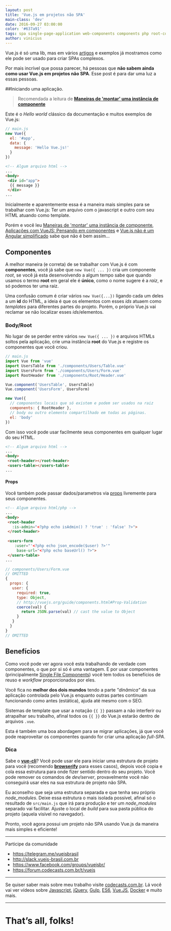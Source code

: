 ```yaml
---
layout: post
title: 'Vue.js em projetos não SPA'
main-class: 'dev'
date: 2016-09-27 03:00:00 
color: '#637a91'
tags: spa single-page-application web-components components php root-component
author: vinicius
---
```


Vue.js é só uma lib, mas em vários [artigos](http://www.vuejs-brasil.com.br/vue-router/) e exemplos já mostramos como ele pode ser usado para criar SPAs complexos.

Por mais incrível que possa parecer, há pessoas que **não sabem ainda como usar Vue.js em projetos não SPA**. Esse post é para dar uma luz a essas pessoas.

##Iniciando uma aplicação.

> Recomendada a leitura de [**Maneiras de 'montar' uma instância de componente**](http://www.vuejs-brasil.com.br/maneiras-de-montar-uma-instancia-de-componente/)

Este é o *Hello world* clássico da documentação e muitos exemplos de Vue.js:

```javascript
// main.js
new Vue({
  el: '#app',
  data: {
    message: 'Hello Vue.js!'
  }
})
```

```html
<!-- Algum arquivo html -->
...
<body>
 <div id="app">
  {{ message }}
 </div>
...
```

Inicialmente e aparentemente essa é a maneira mais simples para se trabalhar com Vue.js: Ter um arquivo com o javascript e outro com seu HTML atuando como template.

Porém e você leu [Maneiras de 'montar' uma instância de componente](http://www.vuejs-brasil.com.br/maneiras-de-montar-uma-instancia-de-componente/), [Aplicações com VueJS: Pensando em componentes](http://www.vuejs-brasil.com.br/aplicacoes-com-vuejs-pensando-em-componentes/) e [Vue.js não é um Angular simplificado](https://blog.codecasts.com.br/vue-js-nao-e-um-angular-simplificado-6394c18cc689) sabe que não é bem assim...

## Componentes

A melhor maneira (e correta) de se trabalhar com Vue.js é com **componentes**, você já sabe que `new Vue({ ... })` cria um componente *root*, se você já esta desenvolvendo a algum tempo sabe que quando usamos o termo **root** em geral ele é **único**, como o nome sugere é a *raiz*, e só podemos ter uma raiz.

Uma confusão comum é criar vários `new Vue({...})` ligando cada um deles a um **id** do HTML, a ideia é que os elementos com esses *ids* atuaem como *templates* para diferentes partes do projeto.
Porém, o próprio Vue.js vai reclamar se não localizar esses *ids*/elementos.

### Body/Root
No lugar de se perder entre vários `new Vue({ ... })` e arquivos HTMLs soltos pela aplicação, crie uma instância **root** do Vue.js e registre os componentes que você criou. 

```javascript
// main.js
import Vue from 'vue'
import UsersTable from './components/Users/Table.vue'
import UsersForm from './components/Users/Form.vue'
import RootHeader from './components/Root/Header.vue' 

Vue.component('UsersTable', UsersTable)
Vue.component('UsersForm', UsersForm)

new Vue({
  // componentes locais que só existem e podem ser usados na raiz
  components: { RootHeader },
  // body ou outro elemento compartilhado em todas as páginas.
  el: 'body'
})
```

Com isso você pode usar facilmente seus componentes em qualquer lugar do seu HTML.

```html
<!-- Algum arquivo html -->
...
<body>
 <root-header></root-header>
 <users-table></users-table>
...
```

#### Props

Você também pode passar dados/parametros via [props](http://vuejs.org/guide/components.html#Props) livremente para seus componentes.

```html
<!-- Algum arquivo html/php -->
...
<body>
 <root-header 
   :is-admin="<?php echo isAdmin() ? 'true' : 'false' ?>">
 </root-header>
 
 <users-form 
    :user="'<?php echo json_encode($user) ?>'"
     base-url="<?php echo baseUrl() ?>">
 </users-table>
...
```

```javascript
// components/Users/Form.vue
// OMITTED
{
  props: {
   user: {
     required: true,
     type: Object,
     // http://vuejs.org/guide/components.html#Prop-Validation
     coerce(val) {
       return JSON.parse(val) // cast the value to Object
     }
   }
  }
}
// OMITTED
```

## Benefícios
Como você pode ver agora você esta trabalhando de verdade com componentes, o que por si só é uma vantagem.
E por usar componentes (principalmente [Single File Components](http://vuejs.org/guide/application.html#Single-File-Components)) você tem todos os benefícios de reuso e *workflow* proporcionados por eles.

Você fica no **melhor dos dois mundos** tendo a parte *"dinâmica"* da sua aplicação controlada pelo Vue.js enquanto outras partes continuam funcionando como antes (estática), ajuda até mesmo com o SEO.

Sistemas de template que usar a notação `{{ }}` passam a não interferir ou atrapalhar seu trabalho, afinal todos os `{{ }}` do Vue.js estarão dentro de arquivos `.vue`.

Esta é também uma boa abordagem para se migrar aplicações, já que você pode reaproveitar os componentes quando for criar uma aplicação *full-SPA*.

### Dica

Sabe o [**vue-cli**](https://github.com/vuejs/vue-cli)? Você pode usar ele para iniciar uma estrutura de projeto para você (recomendo [**browserify**](https://github.com/vuejs-templates/browserify) para esses casos), depois você copia e cola essa estrutura para onde fizer sentido dentro do seu projeto. Você pode remover os comandos de *dev/server*, provavelmente você não conseguirá usar eles na sua estrutura de projeto não SPA. 

Eu aconselho que seja uma estrutura separada e que tenha seu próprio *node_modules*. Deixe essa estrutura o mais isolada possível, afinal só o resultado de `src/main.js` que irá para produção e ter um *node_modules* separado vai facilitar.
Ajuste o local de *build* para sua pasta pública do projeto (aquela visível no navegador).

Pronto, você agora possui um projeto não SPA usando Vue.js da maneira mais simples e eficiente!

---------

Participe da comunidade

- https://telegram.me/vuejsbrasil
- http://slack.vuejs-brasil.com.br
- https://www.facebook.com/groups/vuejsbr/
- https://forum.codecasts.com.br/t/vuejs

---------

Se quiser saber mais sobre meu trabalho visite [codecasts.com.br](https://codecasts.com.br). Lá você vai ver vídeos sobre [Javascript](https://codecasts.com.br/lesson/domine-this-01-scopes), [jQuery](https://codecasts.com.br/lesson/javascript-jquery-vol1-01-resolvendo-o-problema), [Gulp](https://codecasts.com.br/lesson/gulp-level01-compilando-e-minificando-sass), [ES6](https://codecasts.com.br/lesson/ES6-00-o-que-e-es6), [Vue.JS](https://codecasts.com.br/lesson/vue-init-01-hello-world), [Docker](https://codecasts.com.br/lesson/docker-na-pratica-ola-docker) e muito mais.

-------

# That’s all, folks!
